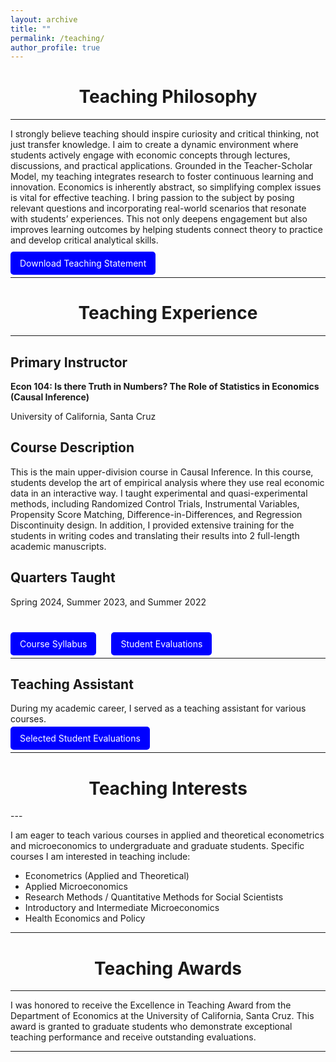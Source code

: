```yaml
---
layout: archive
title: ""
permalink: /teaching/
author_profile: true
---
```



<div style="text-align: center;">
  <h1><strong>Teaching Philosophy</strong></h1>
</div>

---

I strongly believe teaching should inspire curiosity and critical thinking, not just transfer knowledge. I aim to create a dynamic environment where students actively engage with economic concepts through lectures, discussions, and practical applications. Grounded in the Teacher-Scholar Model, my teaching integrates research to foster continuous learning and innovation. Economics is inherently abstract, so simplifying complex issues is vital for effective teaching. I bring passion to the subject by posing relevant questions and incorporating real-world scenarios that resonate with students’ experiences. This not only deepens engagement but also improves learning outcomes by helping students connect theory to practice and develop critical analytical skills.

<p style="margin-top: 20px;">
  <a href="http://hamidhabibi.com/files/Job_Market_Paper.pdf" style="background-color: blue; color: white; padding: 10px 15px; text-decoration: none; border-radius: 5px;">Download Teaching Statement</a>
</p>

---

<div style="text-align: center;">
  <h1><strong>Teaching Experience</strong></h1>
</div>

---

## Primary Instructor

**Econ 104: Is there Truth in Numbers? The Role of Statistics in Economics (Causal Inference)**

University of California, Santa Cruz  

## Course Description

This is the main upper-division course in Causal Inference. In this course, students develop the art of empirical analysis where they use real economic data in an interactive way. I taught experimental and quasi-experimental methods, including Randomized Control Trials, Instrumental Variables, Propensity Score Matching, Difference-in-Differences, and Regression Discontinuity design. In addition, I provided extensive training for the students in writing codes and translating their results into 2 full-length academic manuscripts.  

## Quarters Taught 

Spring 2024, Summer 2023, and Summer 2022  


<div style="margin-top: 50px;">
  <a href="http://hamidhabibi.com/files/Job_Market_Paper.pdf" style="background-color: blue; color: white; padding: 10px 15px; text-decoration: none; border-radius: 5px; margin-right: 20px;">Course Syllabus</a>
  <a href="http://hamidhabibi.com/files/Job_Market_Paper.pdf" style="background-color: blue; color: white; padding: 10px 15px; text-decoration: none; border-radius: 5px;">Student Evaluations</a>
</div>



---

## Teaching Assistant

During my academic career, I served as a teaching assistant for various courses. 

<a href="https://dx.doi.org/10.2139/ssrn.3800592" style="background-color: blue; color: white; padding: 10px 15px; text-decoration: none; border-radius: 5px;">Selected Student Evaluations </a>

---

<div style="text-align: center;">
  <h1><strong>Teaching Interests</strong></h1>
</div>
---

I am eager to teach various courses in applied and theoretical econometrics and microeconomics to undergraduate and graduate students. Specific courses I am interested in teaching include:

* Econometrics (Applied and Theoretical)
* Applied Microeconomics
* Research Methods / Quantitative Methods for Social Scientists
* Introductory and Intermediate Microeconomics
* Health Economics and Policy

---

<div style="text-align: center;">
  <h1><strong>Teaching Awards</strong></h1>
</div>

---

I was honored to receive the Excellence in Teaching Award from the Department of Economics at the University of California, Santa Cruz. This award is granted to graduate students who demonstrate exceptional teaching performance and receive outstanding evaluations.

---


